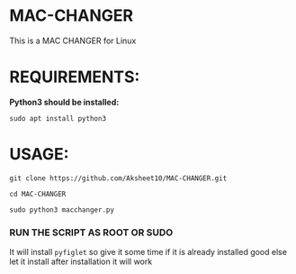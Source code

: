 # MAC-CHANGER
This is a MAC CHANGER for Linux


# REQUIREMENTS:

**Python3 should be installed:**

```sudo apt install python3```

# USAGE:
```git clone https://github.com/Aksheet10/MAC-CHANGER.git```

```cd MAC-CHANGER```

```sudo python3 macchanger.py```
### RUN THE SCRIPT AS ROOT OR SUDO
It will install `pyfiglet` so give it some time
if it is already installed good
else let it install
after installation it will work

